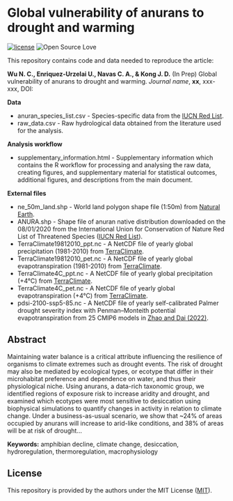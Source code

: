# Global vulnerability of anurans to drought and warming

[![license](https://img.shields.io/badge/license-MIT%20+%20file%20LICENSE-lightgrey.svg)](https://choosealicense.com/)
![Open Source
Love](https://badges.frapsoft.com/os/v2/open-source.svg?v=103)

This repository contains code and data needed to reproduce the article:

**Wu N. C., Enriquez-Urzelai U., Navas C. A., & Kong J. D.** (In Prep) Global vulnerability of anurans to drought and warming. *Journal name*, **xx**, xxx-xxx, DOI: 

**Data**
- anuran_species_list.csv - Species-specific data from the [IUCN Red List](https://www.iucnredlist.org/).
- raw_data.csv  - Raw hydrological data obtained from the literature used for the analysis.

**Analysis workflow**
- supplementary_information.html - Supplementary information which contains the R workflow for processing and analysing the raw data, creating figures, and supplementary material for statistical outcomes, additional figures, and descriptions from the main document.

**External files**
- ne_50m_land.shp - World land polygon shape file (1:50m) from [Natural Earth](https://www.naturalearthdata.com/downloads/50m-physical-vectors/).
- ANURA.shp - Shape file of anuran native distribution downloaded on the 08/01/2020 from the International Union for Conservation of Nature Red List of Threatened Species ([IUCN Red List](https://www.iucnredlist.org/resources/spatial-data-download)).
- TerraClimate19812010_ppt.nc - A NetCDF file of yearly global precipitation (1981-2010) from [TerraClimate](https://www.climatologylab.org/terraclimate.html).
- TerraClimate19812010_pet.nc - A NetCDF file of yearly global evapotranspiration (1981-2010) from [TerraClimate](https://www.climatologylab.org/terraclimate.html).
- TerraClimate4C_ppt.nc - A NetCDF file of yearly global precipitation (+4°C) from [TerraClimate](https://www.climatologylab.org/terraclimate.html).
- TerraClimate4C_pet.nc - A NetCDF file of yearly global evapotranspiration (+4°C) from [TerraClimate](https://www.climatologylab.org/terraclimate.html).
- pdsi-2100-ssp5-85.nc - A NetCDF file of yearly self-calibrated Palmer drought severity index with Penman–Monteith potential evapotranspiration from 25 CMIP6 models in [Zhao and Dai (2022)](https://journals.ametsoc.org/view/journals/clim/35/3/JCLI-D-21-0442.1.xml).
  

## Abstract
Maintaining water balance is a critical attribute influencing the resilience of organisms to climate extremes such as drought events. The risk of drought may also be mediated by ecological types, or ecotype that differ in their microhabitat preference and dependence on water, and thus their physiological niche. Using anurans, a data-rich taxonomic group, we identified regions of exposure risk to increase aridity and drought, and examined which ecotypes were most sensitive to desiccation using biophysical simulations to quantify changes in activity in relation to climate change. Under a business-as-usual scenario, we show that ~24% of areas occupied by anurans will increase to arid-like conditions, and 38% of areas will be at risk of drought...

**Keywords:** amphibian decline, climate change, desiccation, hydroregulation, thermoregulation, macrophysiology

## License
This repository is provided by the authors under the MIT License ([MIT](http://opensource.org/licenses/MIT)).
